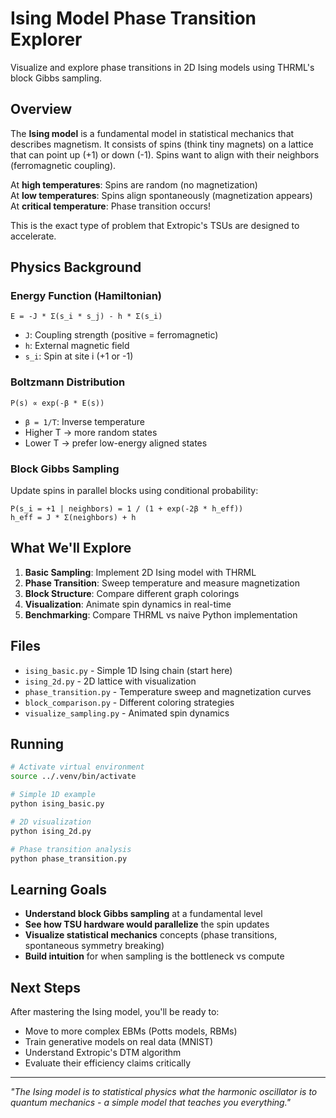 # Ising Model Phase Transition Explorer

Visualize and explore phase transitions in 2D Ising models using THRML's block Gibbs sampling.

## Overview

The **Ising model** is a fundamental model in statistical mechanics that describes magnetism. It consists of spins (think tiny magnets) on a lattice that can point up (+1) or down (-1). Spins want to align with their neighbors (ferromagnetic coupling).

At **high temperatures**: Spins are random (no magnetization)  
At **low temperatures**: Spins align spontaneously (magnetization appears)  
At **critical temperature**: Phase transition occurs!

This is the exact type of problem that Extropic's TSUs are designed to accelerate.

## Physics Background

### Energy Function (Hamiltonian)
```
E = -J * Σ(s_i * s_j) - h * Σ(s_i)
```
- `J`: Coupling strength (positive = ferromagnetic)
- `h`: External magnetic field
- `s_i`: Spin at site i (+1 or -1)

### Boltzmann Distribution
```
P(s) ∝ exp(-β * E(s))
```
- `β = 1/T`: Inverse temperature
- Higher T → more random states
- Lower T → prefer low-energy aligned states

### Block Gibbs Sampling
Update spins in parallel blocks using conditional probability:
```
P(s_i = +1 | neighbors) = 1 / (1 + exp(-2β * h_eff))
h_eff = J * Σ(neighbors) + h
```

## What We'll Explore

1. **Basic Sampling**: Implement 2D Ising model with THRML
2. **Phase Transition**: Sweep temperature and measure magnetization
3. **Block Structure**: Compare different graph colorings
4. **Visualization**: Animate spin dynamics in real-time
5. **Benchmarking**: Compare THRML vs naive Python implementation

## Files

- `ising_basic.py` - Simple 1D Ising chain (start here)
- `ising_2d.py` - 2D lattice with visualization
- `phase_transition.py` - Temperature sweep and magnetization curves
- `block_comparison.py` - Different coloring strategies
- `visualize_sampling.py` - Animated spin dynamics

## Running

```bash
# Activate virtual environment
source ../.venv/bin/activate

# Simple 1D example
python ising_basic.py

# 2D visualization
python ising_2d.py

# Phase transition analysis
python phase_transition.py
```

## Learning Goals

- **Understand block Gibbs sampling** at a fundamental level
- **See how TSU hardware would parallelize** the spin updates
- **Visualize statistical mechanics** concepts (phase transitions, spontaneous symmetry breaking)
- **Build intuition** for when sampling is the bottleneck vs compute

## Next Steps

After mastering the Ising model, you'll be ready to:
- Move to more complex EBMs (Potts models, RBMs)
- Train generative models on real data (MNIST)
- Understand Extropic's DTM algorithm
- Evaluate their efficiency claims critically

---

*"The Ising model is to statistical physics what the harmonic oscillator is to quantum mechanics - a simple model that teaches you everything."*
